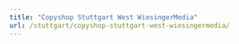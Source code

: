 ```yaml
---
title: "Copyshop Stuttgart West WiesingerMedia"
url: /stuttgart/copyshop-stuttgart-west-wiesingermedia/
---
```


